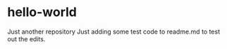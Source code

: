 # hello-world
Just another repository
Just adding some test code to readme.md to
test out the edits.
